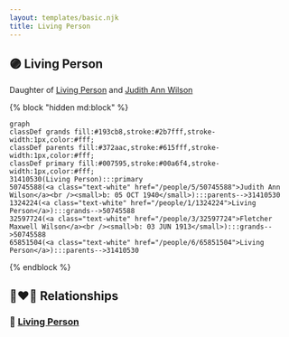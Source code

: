 ```yaml
---
layout: templates/basic.njk
title: Living Person
---
```

## 🟣 Living Person

Daughter of [Living Person](/people/6/65851504) and [Judith Ann Wilson](/people/5/50745588)

{% block "hidden md:block" %}
```mermaid
graph
classDef grands fill:#193cb8,stroke:#2b7fff,stroke-width:1px,color:#fff;
classDef parents fill:#372aac,stroke:#615fff,stroke-width:1px,color:#fff;
classDef primary fill:#007595,stroke:#00a6f4,stroke-width:1px,color:#fff;
31410530(Living Person):::primary
50745588(<a class="text-white" href="/people/5/50745588">Judith Ann Wilson</a><br /><small>b: 05 OCT 1940</small>):::parents-->31410530
1324224(<a class="text-white" href="/people/1/1324224">Living Person</a>):::grands-->50745588
32597724(<a class="text-white" href="/people/3/32597724">Fletcher Maxwell Wilson</a><br /><small>b: 03 JUN 1913</small>):::grands-->50745588
65851504(<a class="text-white" href="/people/6/65851504">Living Person</a>):::parents-->31410530
```
{% endblock %}

## 👩‍❤️‍👨 Relationships

### 🔵 [Living Person](/people/5/55603517)
